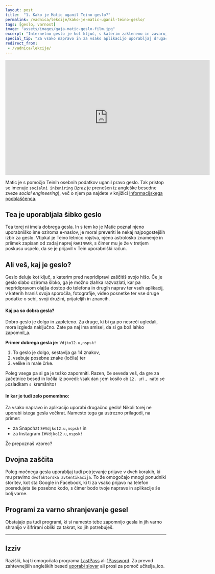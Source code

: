 ```yaml
---
layout: post
title:  "1. Kako je Matic uganil Teino geslo?"
permalink: /vadnica/lekcije/kako-je-matic-uganil-teino-geslo/
tags: [geslo, varnost]
image: "assets/images/gaja-matic-geslo-film.jpg"
excerpt: "Internetno geslo je kot ključ, s katerim zaklenemo in zavarujemo svoje stvari. Če je geslo šibko, ga nepridipravi zlahka razvozlajo!"
special_tip: "Za vsako napravo in za vsako aplikacijo uporabljaj drugačno geslo!"
redirect_from:
 - /vadnica/lekcije/
---
```


<div class="embed-responsive embed-responsive-16by9 mb-5">
<iframe src="https://player.vimeo.com/video/283020128" width="640" height="360" frameborder="0" allowfullscreen></iframe></div>

Matic je s pomočjo Teinih osebnih podatkov uganil pravo geslo. Tak pristop se imenuje `socialni inženiring` (izraz je prenešen iz angleške besedne zveze *social engineering*), več o njem pa najdete v knjižici <a href="https://www.ip-rs.si/fileadmin/user_upload/Pdf/smernice/socialni-inzeniring-in-kako-se-pred-njim-ubraniti.pdf" target="blank">Informacijskega pooblaščenca</a>.

## Tea je uporabljala šibko geslo
Tea torej ni imela dobrega gesla. In s tem ko je Matic poznal njeno uporabniško ime oziroma e-naslov, je moral preveriti le nekaj najpogostejših izbir za geslo. Vtipkal je Teino letnico rojstva, njeno astrološko znamenje in priimek zapisan od zadaj naprej `RAKINVAR`, s čimer mu je že v tretjem poskusu uspelo, da se je prijavil v Tein uporabniški račun.

## Ali veš, kaj je geslo?
Geslo deluje kot ključ, s katerim pred nepridipravi zaščitiš svojo hišo. Če je geslo slabo oziroma šibko, ga je možno zlahka razvozlati, kar pa nepridipravom olajša dostop do telefona in drugih naprav ter vseh aplikacij, v katerih hraniš svoja sporočila, fotografije, video posnetke ter vse druge podatke o sebi, svoji družini, prijateljih in znancih.

#### Kaj pa so dobra gesla?
Dobro geslo je dolgo in zapleteno. Za druge, ki bi ga po nesreči ugledali, mora izgleda naključno. Zate pa naj ima smisel, da si ga boš lahko zapomnil_a.

**Primer dobrega gesla je:** `Vdjko12.u,nspsk!` 
1. To geslo je dolgo, sestavlja ga 14 znakov, 
2. vsebuje posebne znake (ločila) ter 
3. velike in male črke. 

Poleg vsega pa si ga je težko zapomniti. Razen, če seveda veš, da gre za začetnice besed in ločila iz povedi: `V`sak `d`an `j`em `k`osilo `o`b `12. u`ri `, n`ato `s`e `p`osladkam `s k`remšnito`!`

#### In kar je tudi zelo pomembno: 
Za vsako napravo in aplikacijo uporabi drugačno geslo! Nikoli torej ne uporabi istega gesla večkrat. Namesto tega ga ustrezno prilagodi, na primer:
* za Snapchat `S#Vdjko12.u,nspsk!` in 
* za Instagram `I#Vdjko12.u,nspsk!` 

Že prepoznaš vzorec?

## Dvojna zaščita
Poleg močnega gesla uporabljaj tudi potrjevanje prijave v dveh korakih, ki mu pravimo `dvofaktorska avtentikacija`. To že omogočajo mnogi ponudniki storitev, kot sta Google in Facebook, ki ti za vsako prijavo na telefon posredujeta še posebno kodo, s čimer bodo tvoje naprave in aplikacije še bolj varne.

## Programi za varno shranjevanje gesel
Obstajajo pa tudi programi, ki si namesto tebe zapomnijo gesla in jih varno shranijo v šifrirani obliki za takrat, ko jih potrebuješ. 


---
## Izziv 
Razišči, kaj ti omogočata programa <a href="https://www.lastpass.com/" target="blank">LastPass</a> ali <a href="https://1password.com/" target="blank">1Password</a>. Za prevod zahtevnejših angleških besed <a href="https://sl.pons.com/prevod/sloven%C5%A1%C4%8Dina-angle%C5%A1%C4%8Dina" target="blank">uporabi slovar</a> ali prosi za pomoč učitelja_ico.
